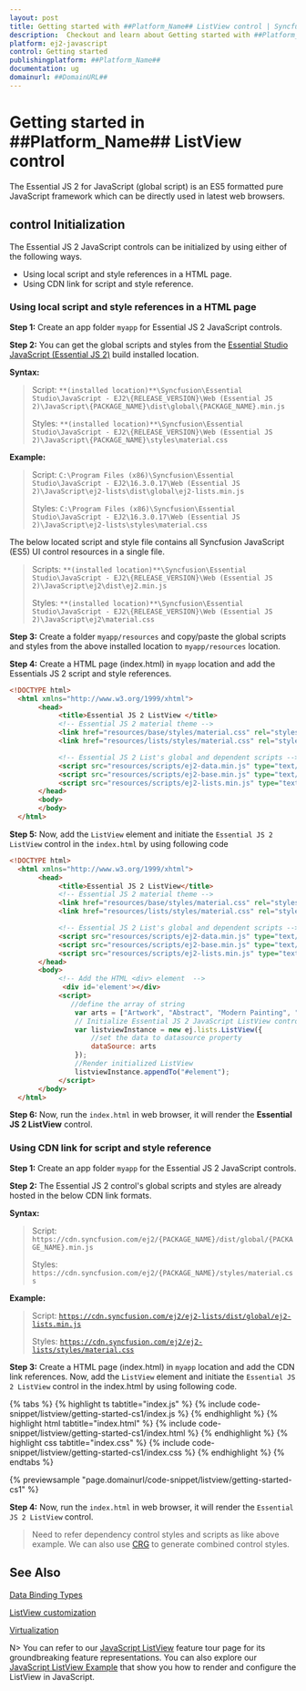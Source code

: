 ```yaml
---
layout: post
title: Getting started with ##Platform_Name## ListView control | Syncfusion
description:  Checkout and learn about Getting started with ##Platform_Name## ListView control of Syncfusion Essential JS 2 and more details.
platform: ej2-javascript
control: Getting started 
publishingplatform: ##Platform_Name##
documentation: ug
domainurl: ##DomainURL##
---
```


# Getting started in ##Platform_Name## ListView control

The Essential JS 2 for JavaScript (global script) is an ES5 formatted pure JavaScript framework which can be directly used in latest web browsers.

## control Initialization

The Essential JS 2 JavaScript controls can be initialized by using either of the following ways.

* Using local script and style references in a HTML page.
* Using CDN link for script and style reference.

### Using local script and style references in a HTML page

**Step 1:** Create an app folder `myapp` for Essential JS 2 JavaScript controls.

**Step 2:** You can get the global scripts and styles from the [Essential Studio JavaScript (Essential JS 2)](https://www.syncfusion.com/downloads/essential-js2) build installed location.

**Syntax:**
> Script: `**(installed location)**\Syncfusion\Essential Studio\JavaScript - EJ2\{RELEASE_VERSION}\Web (Essential JS 2)\JavaScript\{PACKAGE_NAME}\dist\global\{PACKAGE_NAME}.min.js`
>
> Styles: `**(installed location)**\Syncfusion\Essential Studio\JavaScript - EJ2\{RELEASE_VERSION}\Web (Essential JS 2)\JavaScript\{PACKAGE_NAME}\styles\material.css`

**Example:**

> Script: `C:\Program Files (x86)\Syncfusion\Essential Studio\JavaScript - EJ2\16.3.0.17\Web (Essential JS 2)\JavaScript\ej2-lists\dist\global\ej2-lists.min.js`
>
> Styles: `C:\Program Files (x86)\Syncfusion\Essential Studio\JavaScript - EJ2\16.3.0.17\Web (Essential JS 2)\JavaScript\ej2-lists\styles\material.css`

The below located script and style file contains all Syncfusion JavaScript (ES5) UI control resources in a single file.

> Scripts: `**(installed location)**\Syncfusion\Essential Studio\JavaScript - EJ2\{RELEASE_VERSION}\Web (Essential JS 2)\JavaScript\ej2\dist\ej2.min.js`
>
> Styles: `**(installed location)**\Syncfusion\Essential Studio\JavaScript - EJ2\{RELEASE_VERSION}\Web (Essential JS 2)\JavaScript\ej2\material.css`

**Step 3:** Create a folder `myapp/resources` and copy/paste the global scripts and styles from the above installed location to `myapp/resources` location.

**Step 4:** Create a HTML page (index.html) in `myapp` location and add the Essentials JS 2 script and style references.

```html
<!DOCTYPE html>
  <html xmlns="http://www.w3.org/1999/xhtml">
       <head>
            <title>Essential JS 2 ListView </title>
            <!-- Essential JS 2 material theme -->
            <link href="resources/base/styles/material.css" rel="stylesheet" type="text/css"/>
            <link href="resources/lists/styles/material.css" rel="stylesheet" type="text/css"/>

            <!-- Essential JS 2 List's global and dependent scripts -->
            <script src="resources/scripts/ej2-data.min.js" type="text/javascript"></script>
            <script src="resources/scripts/ej2-base.min.js" type="text/javascript"></script>
            <script src="resources/scripts/ej2-lists.min.js" type="text/javascript"></script>
       </head>
       <body>
       </body>
  </html>
```

**Step 5:** Now, add the `ListView` element and initiate the `Essential JS 2 ListView` control in the `index.html` by using following code

```html
<!DOCTYPE html>
  <html xmlns="http://www.w3.org/1999/xhtml">
       <head>
            <title>Essential JS 2 ListView</title>
            <!-- Essential JS 2 material theme -->
            <link href="resources/base/styles/material.css" rel="stylesheet" type="text/css"/>
            <link href="resources/lists/styles/material.css" rel="stylesheet" type="text/css"/>

            <!-- Essential JS 2 List's global and dependent scripts -->
            <script src="resources/scripts/ej2-data.min.js" type="text/javascript"></script>
            <script src="resources/scripts/ej2-base.min.js" type="text/javascript"></script>
            <script src="resources/scripts/ej2-lists.min.js" type="text/javascript"></script>
       </head>
       <body>
            <!-- Add the HTML <div> element  -->
             <div id='element'></div>
            <script>
               //define the array of string
                var arts = ["Artwork", "Abstract", "Modern Painting", "Ceramics", "Animation Art", "Oil Painting"];
                // Initialize Essential JS 2 JavaScript ListView control
                var listviewInstance = new ej.lists.ListView({
                    //set the data to datasource property
                    dataSource: arts
                });
                //Render initialized ListView
                listviewInstance.appendTo("#element");
            </script>
       </body>
  </html>
```

**Step 6:** Now, run the `index.html` in web browser, it will render the **Essential JS 2 ListView** control.

### Using CDN link for script and style reference

**Step 1:** Create an app folder `myapp` for the Essential JS 2 JavaScript controls.

**Step 2:** The Essential JS 2 control's global scripts and styles are already hosted in the below CDN link formats.

**Syntax:**
> Script: `https://cdn.syncfusion.com/ej2/{PACKAGE_NAME}/dist/global/{PACKAGE_NAME}.min.js`
>
> Styles: `https://cdn.syncfusion.com/ej2/{PACKAGE_NAME}/styles/material.css`

**Example:**
> Script: [`https://cdn.syncfusion.com/ej2/ej2-lists/dist/global/ej2-lists.min.js`](https://cdn.syncfusion.com/ej2/ej2-lists/dist/global/ej2-lists.min.js)
>
> Styles: [`https://cdn.syncfusion.com/ej2/ej2-lists/styles/material.css`](https://cdn.syncfusion.com/ej2/ej2-lists/styles/material.css)

**Step 3:** Create a HTML page (index.html) in `myapp` location and add the CDN link references. Now, add the `ListView` element and initiate the `Essential JS 2 ListView` control in the index.html by using following code.

{% tabs %}
{% highlight ts tabtitle="index.js" %}
{% include code-snippet/listview/getting-started-cs1/index.js %}
{% endhighlight %}
{% highlight html tabtitle="index.html" %}
{% include code-snippet/listview/getting-started-cs1/index.html %}
{% endhighlight %}
{% highlight css tabtitle="index.css" %}
{% include code-snippet/listview/getting-started-cs1/index.css %}
{% endhighlight %}
{% endtabs %}
        
{% previewsample "page.domainurl/code-snippet/listview/getting-started-cs1" %}

**Step 4:** Now, run the `index.html` in web browser, it will render the `Essential JS 2 ListView` control.

> Need to refer dependency control styles and scripts as like above example. We can also use [CRG](https://crg.syncfusion.com/) to generate combined control styles.

## See Also

[Data Binding Types](./data-binding/)

[ListView customization](./customizing-templates/)

[Virtualization](./virtualization/)

N> You can refer to our [JavaScript ListView](https://www.syncfusion.com/javascript-ui-controls/js-listview) feature tour page for its groundbreaking feature representations. You can also explore our [JavaScript ListView Example](https://ej2.syncfusion.com/javascript/demos/#/bootstrap5/listview/default.html) that show you how to render and configure the ListView in JavaScript.
